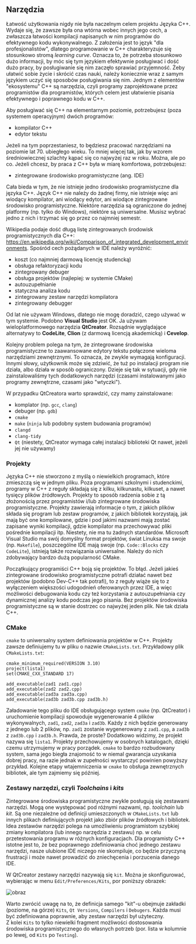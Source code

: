 ## Narzędzia

Łatwość użytkowania nigdy nie była naczelnym celem projektu Języka C++.
Wydaje się, że zawsze była ona wtórna wobec innych jego cech, a zwłaszcza łatwości kompilacji napisanych w nim programów do efektywnego kodu wykonywalnego.
Z założenia jest to język "dla profesjonalistów", dlatego programowanie w C++ charakteryzuje się stosunkowo stromą
*learning curve*.
Oznacza to, że potrzeba stosunkowo dużo informacji, by móc się tym językiem efektywnie posługiwać i dość dużo pracy, by posługiwanie się nim zaczęło sprawiać przyjemność.
Żeby ułatwić sobie życie i skrócić czas nauki, należy koniecznie wraz z samym językiem uczyć się sposobów posługiwania się nim.
Jednym z elementów "ekosystemu" C++ są narzędzia, czyli programy zaprojektowane przez programistów dla programistów, których celem jest ułatwienie pisania efektywnego i poprawnego kodu w C++.

Aby posługiwać się C++ na elementarnym poziomie, potrzebujesz (poza systemem operacyjnym) dwóch programów:
- kompilator C++
- edytor tekstu

Jeżeli na tym poprzestaniesz, to będziesz pracować narzędziami na poziomie lat 70. ubiegłego wieku. 
To mniej więcej tak, jak by wzorem średniowiecznej szlachty kąpać się co najwyżej raz w roku. Można, ale po co.
Jeżeli chcesz, by praca z C++ była w miarę komfortowa, potrzebujesz:

- zintegrowane środowisko programistyczne (ang. IDE)

Cała bieda w tym, że nie istnieje jedno środowisko programistyczne dla języka C++. Język C++ nie należy do żadnej firmy, nie istnieje więc ani wiodący kompilator, ani wiodący edytor, ani wiodące zintegrowane środowisko programistyczne.
Niektóre narzędzia są ograniczone do jednej platformy (np. tylko do Windows), niektóre są uniwersalne. Musisz wybrać jedno z nich i trzymać się go przez co najmniej semestr. 

Wikipedia podaje dość długą listę zintegrowanych środowisk programistycznych dla C++: https://en.wikipedia.org/wiki/Comparison_of_integrated_development_environments.
Spośród cech pożądanych w IDE należy wyróżnić:
- koszt (co najmniej darmową licencję studencką) 
- obsługa refaktoryzacji kodu
- zintegrowany debuger
- obsługa projektów (najlepiej: w systemie CMake)
- autouzupełnianie
- statyczna analiza kodu 
- zintegrowany zestaw narzędzi kompilatora
- zintegrowany debugger

Od lat nie używam Windows, dlatego nie mogę doradzić, czego używać w tym systemie. Podobno **Visual Studio** jest OK.
Ja używam wieloplatformowego narzędzia **QtCreator**. Rozsądnie wyglądające alternatywy to **CodeLite**,  **Clion** (z darmową licencją akademicką) i **Cevelop**.     

Kolejny problem polega na tym, że zintegrowane środowiska programistyczne to zaawansowane edytory tekstu połączone wieloma narzędziami zewnętrznymi.
To oznacza, że zwykle wymagają konfiguracji. Innymi słowy, użytkownik może się zdziwić, że tuż po instalacji program nie działa, albo działa w sposób ograniczony.
Dzieje się tak w sytuacji, gdy nie zainstalowaliśmy tych dodatkowych narzędzi
(czasami instalowanymi jako programy zewnętrzne, czasami jako "wtyczki"). 

W przypadku QtCreatora warto sprawdzić, czy mamy zainstalowane:
- komplator (np. `gcc`, `clang`)
- debuger (np. `gdb`)
- `cmake` 
- `make` (`ninja` lub podobny system budowania programów) 
- `clangd`
- `clang-tidy`
- `Qt` (niestety, QtCreator wymaga całej instalacji biblioteki Qt nawet, jeżeli jej nie używamy)

### Projekty 

Języka C++ nie stworzono z myślą o niewielkich programach, które zmieszczą się w jednym pliku.
Poza programami szkolnymi i studenckimi, programy w C++ z reguły składają się z kilku, kilkunastu,
kilkuset, a nawet tysięcy plików źródłowych.
Projekty to sposób radzenia sobie z tą złożonością przez programistów i/lub zintegrowane środowiska programistyczne.
Projekty zawierają informacje o tym, z jakich plików składa się program lub zestaw programów, z jakich bibliotek korzystają, 
jak mają być one kompilowane, gdzie i pod jakimi nazwami mają zostać zapisane wyniki kompilacji,
gdzie kompilator ma przechowywać pliki pośrednie kompilacji itp.
Niestety, nie ma tu żadnych standardów.
Microsoft Visual Studio ma swój domyślny format projektów, świat Linuksa ma swoje (np. `Makefile`),
poszczególne IDE mają swoje (np. `Code::Blocks` czy `CodeLite`), istnieją także rozwiązania uniwersalne.
Należy do nich zdobywający bardzo dużą popularność CMake. 

Początkujący programiści C++ boją się projektów. To błąd.
Jeżeli jakieś zintegrowane środowisko programistyczne potrafi działać nawet bez projektów (podobno Dev-C++ tak potrafi),
to z reguły wiąże się to z wyłączeniem większości udogodnień oferowanych przez IDE,
a więc możliwości debugowania kodu czy też korzystania z autouzupełniania czy dynamicznej analizy kodu podczas jego pisania.
Bez projektów środowiska programistyczne są w stanie dostrzec co najwyżej jeden plik. Nie tak działa C++.  

### CMake 
`cmake` to uniwersalny system definiowania projektów w C++. Projekty zawsze definiujemy tu w pliku o nazwie `CMakeLists.txt`.
Przykładowy plik  `CMakeLists.txt`:

```
cmake_minimum_required(VERSION 3.10)
project(lista1)
set(CMAKE_CXX_STANDARD 17)

add_executable(zad1 zad1.cpp)
add_executable(zad2 zad2.cpp)
add_executable(zad3a zad3a.cpp)
add_executable(zad3b zad3b.cpp zad3b.h)
```

Załadowanie tego pliku do IDE obsługującego system `cmake` (np. QtCreator) i uruchomienie kompilacji
spowoduje wygenerowanie 4 plików wykonywalnych, `zad1`, `zad2`, `zad3a` i `zad3b`. 
Każdy z nich będzie generowany z jednego lub 2 plików, np. `zad1` zostanie wygenerowany z `zad1.cpp`, a `zad3b` z `zad3b.cpp` i `zad3b.h`.
Prawda, że proste? Dodatkowo widzimy, że projekt nazywa się `lista1`.
Projekty przechowujemy w osobnych katalogach, dzięki czemu utrzymujemy w pracy porządek. 
`cmake` to bardzo rozbudowany system, sama jego biegła znajomość to w niemal gwarancja uzyskania dobrej pracy,
na razie jednak w zupełności wystarczyć powinien powyższy przykład.
Kolejne etapy wtajemniczenia w `cmake` to obsługa zewnętrznych bibliotek, ale tym zajmiemy się później.    

### Zestawy narzędzi, czyli *Toolchains* i *kits*

Zintegrowane środowiska programistyczne zwykle posługują się zestawami narzędzi.
Mogą one występować pod różnymi nazwami, np. *toolchain* lub *kit*.
Są one niezależne od definicji umieszczonych w `CMakeLists.txt` lub innych plikach definiujących projekt jako zbiór plików źródłowych i bibliotek.
Idea zestawów narzędzi polega na umożliwieniu programistom szybkiej zmiany kompilatora (lub innego narzędzia z zestawu)
np. w celu przetestowania programu w różnych konfiguracjach.
Dla programisty C++ istotne jest to, że bez poprawnego zdefiniowania choć jednego zestawu narzędzi, nasze ulubione IDE niczego nie skompiluje,
co będzie przyczyną frustracji i może nawet prowadzić do zniechęcenia i porzucenia danego IDE.   

W QtCreator zestawy narzędzi nazywają się `kit`. Można je skonfigurować, wybierając w menu `Edit/Preferences/Kits`, por poniższy obrazek:    

![obraz](https://user-images.githubusercontent.com/8515088/220413645-721a96a8-2d49-4ce5-aa39-1e7a43b4b4a3.png)

Warto zwrócić uwagę na to, że definicja samego "kit"-u obejmuje zakładki (poziome, na górze)
`Kits`, `Qt Versions`, `Compilers` i `Debugers`.
Każda musi być zdefiniowana poprawnie, aby zestaw narzędzi był użyteczny.  
Z kolei `Kits` to tylko niewielki fragment możliwości dostosowania środowiska programistycznego do własnych potrzeb
(por. lista w kolumnie po lewej, od `Kits` po `Testing`). 
